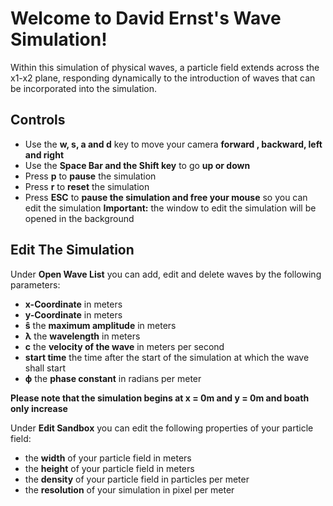# Welcome to David Ernst's Wave Simulation!


Within this simulation of physical waves, a particle field extends across the x1-x2 plane, responding dynamically to the introduction of waves that can be incorporated into the simulation.

## Controls

 - Use the **w, s, a and d** key to move your camera **forward
, backward, left and right**
- Use the **Space Bar and the Shift key** to go **up or down**
- Press **p** to **pause** the simulation
- Press **r** to **reset** the simulation
- Press **ESC** to **pause the simulation and free your mouse** so you can edit the simulation
**Important:** the window to edit the simulation will be opened in the background

## Edit The Simulation

Under **Open Wave List** you can add, edit and delete waves by the following parameters:

 - **x-Coordinate** in meters
 - **y-Coordinate** in meters
 - **ŝ** the **maximum amplitude** in meters
 - **λ** the **wavelength** in meters
 - **c** the **velocity of the wave** in meters per second
 - **start time** the time after the start of the simulation at which the wave shall start
 - **ϕ** the **phase constant** in radians per meter

**Please note that the simulation begins at x = 0m and y = 0m and boath only increase**

Under **Edit Sandbox** you can edit the following properties of your particle field:

 - the **width** of your particle field in meters
 - the **height** of your particle field in meters
 - the **density** of your particle field in particles per meter
 - the **resolution** of your simulation in pixel per meter

